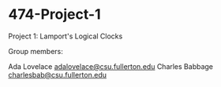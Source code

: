 # 474-Project-1
Project 1: Lamport's Logical Clocks

Group members:

Ada Lovelace adalovelace@csu.fullerton.edu
Charles Babbage charlesbab@csu.fullerton.edu